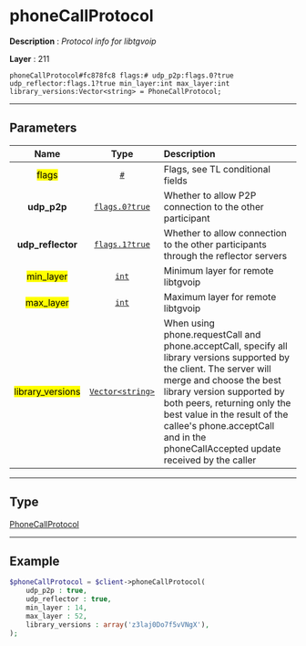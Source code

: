 # phoneCallProtocol

**Description** : *Protocol info for libtgvoip*

**Layer** : 211

```tl
phoneCallProtocol#fc878fc8 flags:# udp_p2p:flags.0?true udp_reflector:flags.1?true min_layer:int max_layer:int library_versions:Vector<string> = PhoneCallProtocol;
```

---

## Parameters

| Name | Type | Description |
| :---: | :---: | :--- |
| <mark>flags</mark> | [`#`](type/#) | Flags, see TL conditional fields |
| **udp_p2p** | [`flags.0?true`](type/true) | Whether to allow P2P connection to the other participant |
| **udp_reflector** | [`flags.1?true`](type/true) | Whether to allow connection to the other participants through the reflector servers |
| <mark>min_layer</mark> | [`int`](type/int) | Minimum layer for remote libtgvoip |
| <mark>max_layer</mark> | [`int`](type/int) | Maximum layer for remote libtgvoip |
| <mark>library_versions</mark> | [`Vector<string>`](type/string) | When using phone.requestCall and phone.acceptCall, specify all library versions supported by the client. The server will merge and choose the best library version supported by both peers, returning only the best value in the result of the callee's phone.acceptCall and in the phoneCallAccepted update received by the caller |

---

## Type

[PhoneCallProtocol](type/PhoneCallProtocol)

---

## Example

```php
$phoneCallProtocol = $client->phoneCallProtocol(
	udp_p2p : true,
	udp_reflector : true,
	min_layer : 14,
	max_layer : 52,
	library_versions : array('z3laj0Do7f5vVNgX'),
);
```